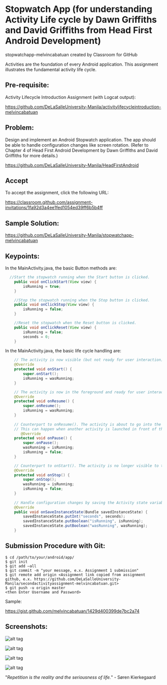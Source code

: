 # Stopwatch App (for understanding Activity Life cycle by Dawn Griffiths and David Griffiths from Head First Android Development)

stopwatchapp-melvincabatuan created by Classroom for GitHub

Activities are the foundation of every Android application. This assignment illustrates the fundamental activity life cycle.

## Pre-requisite:

Activity Lifecycle Introduction Assignment (with Logcat output):

https://github.com/DeLaSalleUniversity-Manila/activitylifecycleintroduction-melvincabatuan 


## Problem:

Design and implement an Android Stopwatch application. The app should be able to handle configuration changes like screen rotation. (Refer to Chapter 4 of Head First Android Development by Dawn Griffiths and David Griffiths for more details.)    

https://github.com/DeLaSalleUniversity-Manila/HeadFirstAndroid 


## Accept

To accept the assignment, click the following URL:

https://classroom.github.com/assignment-invitations/1fa92d3a4ee1fed1054ed39ff6b5b4ff 

## Sample Solution:

https://github.com/DeLaSalleUniversity-Manila/stopwatchapp-melvincabatuan

## Keypoints:

In the MainActivity.java, the basic Button methods are:

```Java
  //Start the stopwatch running when the Start button is clicked.
    public void onClickStart(View view) {
        isRunning = true;
    }

    //Stop the stopwatch running when the Stop button is clicked.
    public void onClickStop(View view) {
        isRunning = false;
    }

    //Reset the stopwatch when the Reset button is clicked.
    public void onClickReset(View view) {
        isRunning = false;
        seconds = 0;
    }
```


In the MainActivity.java, the basic life cycle handling are:
```Java
    // The activity is now visible (but not ready for user interaction)
    @Override
    protected void onStart() {
        super.onStart();
        isRunning = wasRunning;
    }

    // The activity is now in the foreground and ready for user interaction
    @Override
    protected void onResume() {
        super.onResume();
        isRunning = wasRunning;
    }
    
    // Counterpart to onResume(). The activity is about to go into the background and has stopped interacting with the user. 
    // This can happen when another activity is launched in front of the current activity.
       @Override
    protected void onPause() {
        super.onPause();
        wasRunning = isRunning;
        isRunning = false;
    }

    // Counterpart to onStart(). The activity is no longer visible to the user.
    @Override
    protected void onStop() {
        super.onStop();
        wasRunning = isRunning;
        isRunning = false;
    }
    
    // Handle configuration changes by saving the Activity state variables
    @Override
    public void onSaveInstanceState(Bundle savedInstanceState) {
        savedInstanceState.putInt("seconds", seconds);
        savedInstanceState.putBoolean("isRunning", isRunning);
        savedInstanceState.putBoolean("wasRunning", wasRunning);
    }
```



## Submission Procedure with Git: 

```shell
$ cd /path/to/your/android/app/
$ git init
$ git add –all
$ git commit -m "your message, e.x. Assignment 1 submission"
$ git remote add origin <Assignment link copied from assignment github, e.x. https://github.com/DeLaSalleUniversity-Manila/secondactivityassignment-melvincabatuan.git>
$ git push -u origin master
<then Enter Username and Password>
```

Sample:

https://gist.github.com/melvincabatuan/1429d400399de7bc2a74

## Screenshots:

![alt tag](https://github.com/DeLaSalleUniversity-Manila/stopwatchapp-melvincabatuan/blob/master/device-2015-10-04-101557.png)

![alt tag](https://github.com/DeLaSalleUniversity-Manila/stopwatchapp-melvincabatuan/blob/master/device-2015-10-04-101709.png)

![alt tag](https://github.com/DeLaSalleUniversity-Manila/stopwatchapp-melvincabatuan/blob/master/device-2015-10-04-101728.png)

![alt tag](https://github.com/DeLaSalleUniversity-Manila/stopwatchapp-melvincabatuan/blob/master/device-2015-10-04-101743.png)


"*Repetition is the reality and the seriousness of life.*" - Søren Kierkegaard
